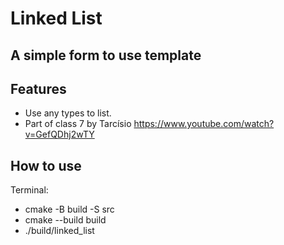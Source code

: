 # Linked List
## A simple form to use template
## Features

- Use any types to list.
- Part of class 7 by Tarcísio https://www.youtube.com/watch?v=GefQDhj2wTY

## How to use


Terminal:
- cmake -B build -S src   
- cmake --build build
- ./build/linked_list  